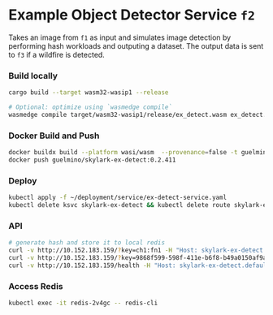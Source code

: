 # Example Object Detector Service `f2`
Takes an image from `f1` as input and simulates image detection by performing hash workloads and outputing a dataset.
The output data is sent to `f3` if a wildfire is detected.

### Build locally
```bash
cargo build --target wasm32-wasip1 --release

# Optional: optimize using `wasmedge compile`
wasmedge compile target/wasm32-wasip1/release/ex_detect.wasm ex_detect.wasm
```
### Docker Build and Push
```bash
docker buildx build --platform wasi/wasm  --provenance=false -t guelmino/skylark-ex-detect:0.2.411 .
docker push guelmino/skylark-ex-detect:0.2.411
```
### Deploy
```bash
kubectl apply -f ~/deployment/service/ex-detect-service.yaml
kubectl delete ksvc skylark-ex-detect && kubectl delete route skylark-ex-detect && kubectl delete configuration skylark-ex-detect && kubectl delete svc skylark-ex-detect
```
### API
```bash
# generate hash and store it to local redis
curl -v http://10.152.183.159/?key=ch1:fn1 -H "Host: skylark-ex-detect.default.svc.cluster.local"
curl -v http://10.152.183.159/?key=9868f599-598f-411e-b6f8-b49a0150af9a:ex_preprocess -H "Host: skylark-ex-detect.default.svc.cluster.local"
curl -v http://10.152.183.159/health -H "Host: skylark-ex-detect.default.svc.cluster.local"
```

### Access Redis
```bash
kubectl exec -it redis-2v4gc -- redis-cli
```



